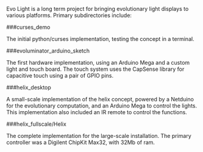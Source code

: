 Evo Light is a long term project for bringing evolutionary light displays to various platforms. Primary subdirectories include:

###curses_demo

The initial python/curses implementation, testing the concept in a terminal.

###evoluminator_arduino_sketch

The first hardware implementation, using an Arduino Mega and a custom light and touch board. The touch system uses the CapSense library for capacitive touch using a pair of GPIO pins.

###helix_desktop

A small-scale implementation of the helix concept, powered by a Netduino for the evolutionary computation, and an Arduino Mega to control the lights. This implementation also included an IR remote to control the functions.

###helix_fullscale/Helix

The complete implementation for the large-scale installation. The primary controller was a Digilent ChipKit Max32, with 32Mb of ram.



